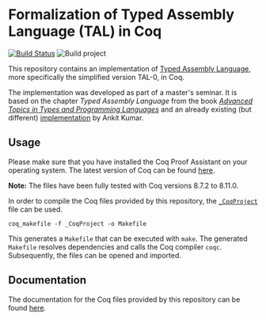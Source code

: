 # Formalization of Typed Assembly Language (TAL) in Coq

[![Build Status](https://travis-ci.com/matthesjh/coq-tal.svg?branch=master)](https://travis-ci.com/matthesjh/coq-tal)
![Build project](https://github.com/matthesjh/coq-tal/workflows/Build%20project/badge.svg)

This repository contains an implementation of [Typed Assembly Language](https://www.cs.cornell.edu/talc/), more specifically the simplified version TAL-0, in Coq.

The implementation was developed as part of a master's seminar. It is based on the chapter *Typed Assembly Language* from the book [*Advanced Topics in Types and Programming Languages*](https://www.cis.upenn.edu/~bcpierce/attapl/) and an already existing (but different) [implementation](https://github.com/ankitku/TAL0/) by Ankit Kumar.

## Usage

Please make sure that you have installed the Coq Proof Assistant on your operating system. The latest version of Coq can be found [here](https://coq.inria.fr/download).

**Note:** The files have been fully tested with Coq versions 8.7.2 to 8.11.0.

In order to compile the Coq files provided by this repository, the [`_CoqProject`](_CoqProject) file can be used.

```shell
coq_makefile -f _CoqProject -o Makefile
```

This generates a `Makefile` that can be executed with `make`. The generated `Makefile` resolves dependencies and calls the Coq compiler `coqc`. Subsequently, the files can be opened and imported.

## Documentation

The documentation for the Coq files provided by this repository can be found [here](https://matthesjh.github.io/coq-tal/).